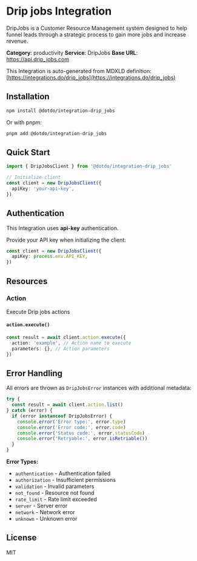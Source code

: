 # Drip jobs Integration

DripJobs is a Customer Resource Management system designed to help funnel leads through a strategic process to gain more jobs and increase revenue.

**Category**: productivity
**Service**: DripJobs
**Base URL**: https://api.drip_jobs.com

This Integration is auto-generated from MDXLD definition: [https://integrations.do/drip_jobs](https://integrations.do/drip_jobs)

## Installation

```bash
npm install @dotdo/integration-drip_jobs
```

Or with pnpm:

```bash
pnpm add @dotdo/integration-drip_jobs
```

## Quick Start

```typescript
import { DripJobsClient } from '@dotdo/integration-drip_jobs'

// Initialize client
const client = new DripJobsClient({
  apiKey: 'your-api-key',
})
```

## Authentication

This Integration uses **api-key** authentication.

Provide your API key when initializing the client:

```typescript
const client = new DripJobsClient({
  apiKey: process.env.API_KEY,
})
```

## Resources

### Action

Execute Drip jobs actions

#### `action.execute()`

```typescript
const result = await client.action.execute({
  action: 'example', // Action name to execute
  parameters: {}, // Action parameters
})
```

## Error Handling

All errors are thrown as `DripJobsError` instances with additional metadata:

```typescript
try {
  const result = await client.action.list()
} catch (error) {
  if (error instanceof DripJobsError) {
    console.error('Error type:', error.type)
    console.error('Error code:', error.code)
    console.error('Status code:', error.statusCode)
    console.error('Retryable:', error.isRetriable())
  }
}
```

**Error Types:**

- `authentication` - Authentication failed
- `authorization` - Insufficient permissions
- `validation` - Invalid parameters
- `not_found` - Resource not found
- `rate_limit` - Rate limit exceeded
- `server` - Server error
- `network` - Network error
- `unknown` - Unknown error

## License

MIT
